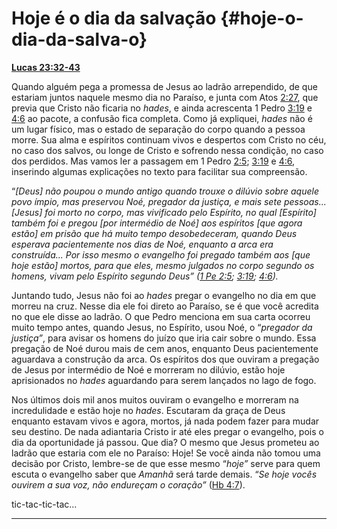 # Hoje é o dia da salvação {#hoje-o-dia-da-salva-o}

[**Lucas 23:32-43**](http://bibliaonline.com.br/acf/lc/23/32-43)

Quando alguém pega a promessa de Jesus ao ladrão arrependido, de que estariam juntos naquele mesmo dia no Paraíso, e junta com Atos [2:27](http://bibliaonline.com.br/acf/atos/2/27), que previa que Cristo não ficaria no _hades_, e ainda acrescenta 1 Pedro [3:19](http://bibliaonline.com.br/acf/1pe/3/19) e [4:6](http://bibliaonline.com.br/acf/1pe/4/6) ao pacote, a confusão fica completa. Como já expliquei, _hades_ não é um lugar físico, mas o estado de separação do corpo quando a pessoa morre. Sua alma e espíritos continuam vivos e despertos com Cristo no céu, no caso dos salvos, ou longe de Cristo e sofrendo nessa condição, no caso dos perdidos. Mas vamos ler a passagem em 1 Pedro [2:5](http://bibliaonline.com.br/acf/1pe/2/5); [3:19](http://bibliaonline.com.br/acf/1pe/3/19) e [4:6](http://bibliaonline.com.br/acf/1pe/4/6), inserindo algumas explicações no texto para facilitar sua compreensão.

“_[Deus] não poupou o mundo antigo quando trouxe o dilúvio sobre aquele povo ímpio, mas preservou Noé, pregador da justiça, e mais sete pessoas... [Jesus] foi morto no corpo, mas vivificado pelo Espírito, no qual [Espírito] também foi e pregou [por intermédio de Noé] aos espíritos [que agora estão] em prisão que há muito tempo desobedeceram, quando Deus esperava pacientemente nos dias de Noé, enquanto a arca era construída... Por isso mesmo o evangelho foi pregado também aos [que hoje estão] mortos, para que eles, mesmo julgados no corpo segundo os homens, vivam pelo Espírito segundo Deus” (_[_1 Pe 2:5_](http://bibliaonline.com.br/acf/1pe/2/5)_;_ [_3:19_](http://bibliaonline.com.br/acf/1pe/3/19)_;_ [_4:6_](http://bibliaonline.com.br/acf/1pe/4/6)_)._

Juntando tudo, Jesus não foi ao _hades_ pregar o evangelho no dia em que morreu na cruz. Nesse dia ele foi direto ao Paraíso, se é que você acredita no que ele disse ao ladrão. O que Pedro menciona em sua carta ocorreu muito tempo antes, quando Jesus, no Espírito, usou Noé, o “_pregador da justiça”_, para avisar os homens do juízo que iria cair sobre o mundo. Essa pregação de Noé durou mais de cem anos, enquanto Deus pacientemente aguardava a construção da arca. Os espíritos dos que ouviram a pregação de Jesus por intermédio de Noé e morreram no dilúvio, estão hoje aprisionados no _hades_ aguardando para serem lançados no lago de fogo.

Nos últimos dois mil anos muitos ouviram o evangelho e morreram na incredulidade e estão hoje no _hades_. Escutaram da graça de Deus enquanto estavam vivos e agora, mortos, já nada podem fazer para mudar seu destino. De nada adiantaria Cristo ir até eles pregar o evangelho, pois o dia da oportunidade já passou. Que dia? O mesmo que Jesus prometeu ao ladrão que estaria com ele no Paraíso: Hoje! Se você ainda não tomou uma decisão por Cristo, lembre-se de que esse mesmo “_hoje”_ serve para quem escuta o evangelho saber que _Amanhã_ será tarde demais. “_Se hoje vocês ouvirem a sua voz, não endureçam o coração”_ ([Hb 4:7](http://bibliaonline.com.br/acf/hb/4/7)).

tic-tac-tic-tac...

*****